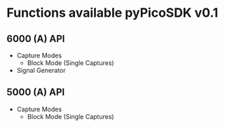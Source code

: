 # Functions available pyPicoSDK v0.1
## 6000 (A) API
- Capture Modes 
    - Block Mode (Single Captures)
- Signal Generator


## 5000 (A) API
- Capture Modes
    - Block Mode (Single Captures)
